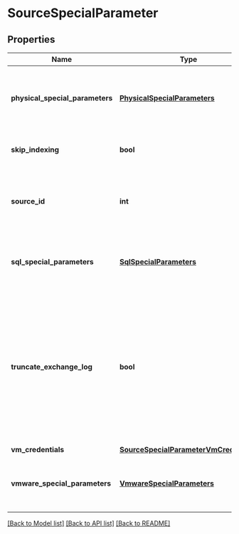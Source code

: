 # SourceSpecialParameter

## Properties
Name | Type | Description | Notes
------------ | ------------- | ------------- | -------------
**physical_special_parameters** | [**PhysicalSpecialParameters**](PhysicalSpecialParameters.md) | Specifies additional special parameters that are applicable only to Sources of &#39;kHost&#39; type in a kPhysical environment. | [optional] 
**skip_indexing** | **bool** | Specifies not to index the objects in the Protection Source when backing up. | [optional] 
**source_id** | **int** | Specifies the object id of the Protection Source that these special settings apply. This field must refer to a leaf node such a VM or a Physical Server. | [optional] 
**sql_special_parameters** | [**SqlSpecialParameters**](SqlSpecialParameters.md) | Specifies additional special parameters that are applicable only to Protection Sources of &#39;kSQL&#39; type. | [optional] 
**truncate_exchange_log** | **bool** | If true, after the Cohesity Cluster successfully captures a Snapshot during a Job Run, the Cluster truncates the Exchange transaction logs on a Microsoft Exchange Server. The default value is false. This field is deprecated. Use the field in ApplicationParameters inside source specific parameter. deprecated: true | [optional] 
**vm_credentials** | [**SourceSpecialParameterVmCredentials**](SourceSpecialParameterVmCredentials.md) |  | [optional] 
**vmware_special_parameters** | [**VmwareSpecialParameters**](VmwareSpecialParameters.md) | Specifies additional special parameters that are applicable only to Protection Sources of &#39;kVMware&#39; type. | [optional] 

[[Back to Model list]](../README.md#documentation-for-models) [[Back to API list]](../README.md#documentation-for-api-endpoints) [[Back to README]](../README.md)



